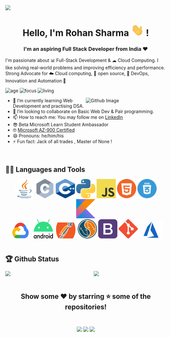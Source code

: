 ![](https://raw.githubusercontent.com/halfrost/halfrost/master/icons/header_.png)

<h1 align="center"> Hello, I'm Rohan Sharma <img src="https://raw.githubusercontent.com/ABSphreak/ABSphreak/master/gifs/Hi.gif" width="40px"> ! </h1>

<h3 align="center">I'm an aspiring Full Stack Developer from India ❤</h3>
  
 I'm passionate about 📊 Full-Stack Development & ☁ Cloud Computing. I like solving real-world problems and improving efficiency and performance. Strong Advocate for :cloud: Cloud computing, 📜 open source,  🚀 DevOps, Innovation and Automation 🤖 


![age](https://img.shields.io/badge/age-18-blue)
![focus](https://img.shields.io/badge/focus-FullStack-brightgreen)
![living](https://img.shields.io/badge/living-Gurugram-3c9)

<img width="50%" align="right" alt="Github Image" src= "https://raw.githubusercontent.com/onimur/.github/master/.resources/git-header.svg" />

- 🌱 I’m currently learning Web Development and practising DSA.
- 👯 I’m looking to collaborate on Basic Web Dev & Pair programming.
- 📫 How to reach me: You may follow me on [LinkedIn](https://www.linkedin.com/in/rohan-sharma-3a6b13203/) 
- 😎 Beta Microsoft Learn Student Ambassador
- 🤓 [Microsoft AZ-900 Certified](blob:https://mcptnc.microsoft.com/89c8e037-bd31-4d89-b102-d531dc1fe946)
- 😄 Pronouns: he/him/his
- ⚡ Fun fact: Jack of all trades , Master of None ! 
<br />


## 👨‍💻 Languages and Tools

<div align="center">
  
<img src="https://github.com/ron2111/ron2111/blob/main/logos/java.png" height="60" width="60">
<img src="https://github.com/ron2111/ron2111/blob/main/logos/c.png" height="60" width="60">
<img src="https://github.com/ron2111/ron2111/blob/main/logos/c++.png" height="60" width="60">
<img src="https://github.com/ron2111/ron2111/blob/main/logos/python.png" height="60" width="60">
<img src="https://github.com/ron2111/ron2111/blob/main/logos/javascript.png" height="60" width="60">
<img src="https://github.com/ron2111/ron2111/blob/main/logos/html.png" height="60" width="60">
<img src="https://github.com/ron2111/ron2111/blob/main/logos/css.png" height="60" width="60">
<img src="https://github.com/ron2111/ron2111/blob/main/logos/kotlin.png" height="60" width="60">

<br>

<img src="https://github.com/ron2111/ron2111/blob/main/logos/gcp.png" height="50" width="75">
<img src="https://github.com/ron2111/ron2111/blob/main/logos/android.png" height="60" width="60">
<img src="https://github.com/ron2111/ron2111/blob/main/logos/postman.png" height="50" width="70">
<img src="https://github.com/ron2111/ron2111/blob/main/logos/sql.png" height="60" width="60">
<img src="https://github.com/ron2111/ron2111/blob/main/logos/bootstrap.png" height="60" width="60">
<img src="https://github.com/ron2111/ron2111/blob/main/logos/git.png" height="60" width="60">
<img src="https://github.com/ron2111/ron2111/blob/main/logos/azure.png" height="55" width="75">


</div>

<br >

## 🏆 Github Status

<img  src="https://github-readme-stats.vercel.app/api?username=ron2111&show_icons=true&hide_border=true&theme=dark" width="45%" align="right" >

<img  src="https://github-readme-streak-stats.herokuapp.com/?user=ron2111&theme=dark" width="45%" >

<br>

<div align="center">

<br>

## Show some ❤️ by starring ⭐ some of the repositories!
<br>

[<img src="https://img.shields.io/badge/linkedin-%230077B5.svg?&style=for-the-badge&logo=linkedin&logoColor=white">](https://www.linkedin.com/in/rohan-sharma-3a6b13203/)
[<img src="https://img.shields.io/badge/instagram-%23E4405F.svg?&style=for-the-badge&logo=instagram&logoColor=white">](https://www.instagram.com/rons2111/)
[<img src="https://img.shields.io/badge/facebook-%231877F2.svg?&style=for-the-badge&logo=facebook&logoColor=white">](https://www.facebook.com/profile.php?id=100006200592276)



</div>





